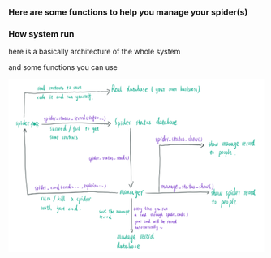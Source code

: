 ### Here are some functions to help you manage your spider(s)

### How system run

here is a basically architecture of the whole system 

and some functions you can use

<img src="how.jpeg" alt="">